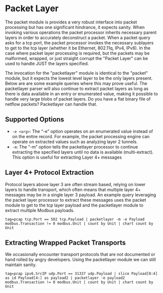 # Packet Layer

The packet module is provides a very robust interface into packet processing but has one significant hindrance, it expects sanity.  When invoking various operations the packet processor inherits necessary parent layers in order to accurately deconstruct a packet.  When a packet query asks for a tcp port, the packet processor invokes the necessary sublayers to get to the tcp layer (whether it be Ethernet, 802.11q, IPv4, IPv6).  In the case where packet layer processing is required, but the packets may be malformed, wrapped, or just straight corrupt the "Packet Layer" can be used to handle JUST the layers specified.

The invocation for the "packetlayer" module is identical to the "packet" module, but it expects the lowest level layer to be the only layers present.  Below are are some example queries where this may prove useful.  The packetlayer parser will also continue to extract packet layers as long as there is data available in an entry or enumerated value, making it possible to handle very large blobs of packet layers.  Do you have a flat binary file of netflow packets?  Packetlayer can handle that.

## Supported Options

* `-e <arg>`: The “-e” option operates on an enumerated value instead of on the entire record. For example, the packet processing engine can operate on extracted values such as analyzing layer 2 tunnels.
* `-m`: The “-m” option tells the packetlayer processor to continue extracting the specified layers until no data is available (multi-extract).  This option is useful for extracting Layer 4+ messages

## Layer 4+ Protocol Extraction

Protocol layers above layer 3 are often stream based, relying on lower layers to handle transport, which often means that multiple layer 4+ messages may be in a single layer 3 payload.  An example query leveraging the packet layer processor to extract these messages uses the packet module to get to the tcp layer payload and the packetlayer module to extract multiple Modbus payloads.

```gravwell
tag=pcap tcp.Port == 502 tcp.Payload | packetlayer -m -e Payload modbus.Transaction != 0 modbus.Unit | count by Unit | chart count by Unit
```

## Extracting Wrapped Packet Transports

We occasionally encounter transport protocols that are not documented or hand rolled by angry developers.  Using the packetlayer module we can still maintain sanity.

```gravwell
tag=pcap ipv6.SrcIP udp.Port == 31337 udp.Payload | slice Payload[0:4] as id Payload[4:] as payload2 | packetlayer -e payload2 modbus.Transaction != 0 modbus.Unit | count by Unit | chart count by Unit
```

